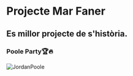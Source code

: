 # Projecte Mar Faner
## Es millor projecte de s'història.
### Poole Party🏆🔥
![JordanPoole](https://cdn.nba.com/headshots/nba/latest/1040x760/1629673.png)
